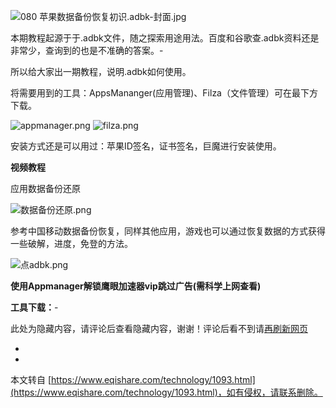 ![080 苹果数据备份恢复初识.adbk-封面.jpg](https://www.eqishare.com/zb_users/upload/2023/06/202306281687928362906058.jpg)

本期教程起源于于.adbk文件，随之探索用途用法。百度和谷歌查.adbk资料还是非常少，查询到的也是不准确的答案。-

所以给大家出一期教程，说明.adbk如何使用。

将需要用到的工具：AppsMananger(应用管理)、Filza（文件管理）可在最下方下载。

![appmanager.png](https://www.eqishare.com/zb_users/upload/2023/06/202306281687928566117462.png) ![filza.png](https://www.eqishare.com/zb_users/upload/2023/06/202306281687928565807018.png)

安装方式还是可以用过：苹果ID签名，证书签名，巨魔进行安装使用。

**视频教程**

应用数据备份还原

![数据备份还原.png](https://www.eqishare.com/zb_users/upload/2023/06/202306281687942038513012.png)

参考中国移动数据备份恢复，同样其他应用，游戏也可以通过恢复数据的方式获得一些破解，进度，免登的方法。

![点adbk.png](https://www.eqishare.com/zb_users/upload/2023/06/202306281687950062321202.png)

**使用Appmanager解锁鹰眼加速器vip跳过广告(需科学上网查看)**

**工具下载：**-

此处为隐藏内容，请评论后查看隐藏内容，谢谢！评论后看不到请[再刷新网页](javascript:location.reload();)

-

-

本文转自 [https://www.eqishare.com/technology/1093.html](https://www.eqishare.com/technology/1093.html)，如有侵权，请联系删除。